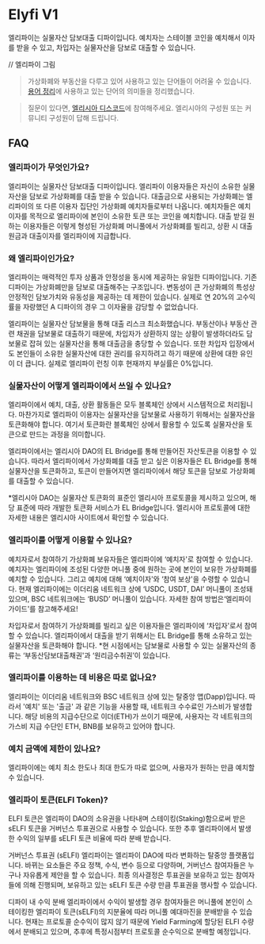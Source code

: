 # Elyfi V1

엘리파이는 실물자산 담보대출 디파이입니다. 예치자는 스테이블 코인을 예치해서 이자를 받을 수 있고, 차입자는 실물자산을 담보로 대출할 수 있습니다.

// 엘리파이 그림

> 가상화폐와 부동산을 다루고 있어 사용하고 있는 단어들이 어려울 수 있습니다. [용어 정리](./00-teminology/README.md)에 사용하고 있는 단어의 의미들을 정리했습니다.

> 질문이 있다면, [엘리시아 디스코드](https://discord.com/invite/d8zveNum7g)에 참여해주세요. 엘리시아의 구성원 또는 커뮤니티 구성원이 답해 드립니다.

## FAQ
### 엘리파이가 무엇인가요?
엘리파이는 실물자산 담보대출 디파이입니다. 엘리파이 이용자들은 자신이 소유한 실물자산을 담보로 가상화폐를 대출 받을 수 있습니다. 대출금으로 사용되는 가상화폐는 엘리파이의 또 다른 이용자 집단인 가상화폐 예치자들로부터 나옵니다. 예치자들은 예치 이자를 목적으로 엘리파이에 본인이 소유한 토큰 또는 코인을 예치합니다. 대출 받길 원하는 이용자들은 이렇게 형성된 가상화폐 머니풀에서 가상화폐를 빌리고, 상환 시 대출원금과 대출이자를 엘리파이에 지급합니다.

### 왜 엘리파이인가요?
엘리파이는 매력적인 투자 상품과 안정성을 동시에 제공하는 유일한 디파이입니다. 기존 디파이는 가상화폐만을 담보로 대출해주는 구조입니다. 변동성이 큰 가상화폐의 특성상 안정적인 담보가치와 유동성을 제공하는 데 제한이 있습니다. 실제로 연 20%의 고수익률을 자랑했던 A 디파이의 경우 그 이자율을 감당할 수 없었습니다.

엘리파이는 실물자산 담보물을 통해 대출 리스크 최소화했습니다. 부동산이나 부동산 관련 채권을 담보물로 대출하기 때문에, 차입자가 상환하지 않는 상황이 발생하더라도 담보물로 잡혀 있는 실물자산을 통해 대출금을 충당할 수 있습니다. 또한 차입자 입장에서도 본인들이 소유한 실물자산에 대한 권리를 유지하려고 하기 때문에 상환에 대한 유인이 더 큽니다. 실제로 엘리파이 런칭 이후 현재까지 부실률은 0%입니다.

### 실물자산이 어떻게 엘리파이에서 쓰일 수 있나요?
엘리파이에서 예치, 대출, 상환 활동들은 모두 블록체인 상에서 시스템적으로 처리됩니다. 마찬가지로 엘리파이 이용자는 실물자산을 담보물로 사용하기 위해서는 실물자산을 토큰화해야 합니다. 여기서 토큰화란 블록체인 상에서 활용할 수 있도록 실물자산을 토큰으로 만드는 과정을 의미합니다.

엘리파이에서는 엘리시아 DAO의 EL Bridge를 통해 만들어진 자산토큰을 이용할 수 있습니다. 따라서 엘리파이에서 가상화폐를 대출 받고 싶은 이용자들은 EL Bridge를 통해 실물자산을 토큰화하고, 토큰이 만들어지면 엘리파이에서 해당 토큰을 담보로 가상화폐를 대출할 수 있습니다.

*엘리시아 DAO는 실물자산 토큰화의 표준인 엘리시아 프로토콜을 제시하고 있으며, 해당 표준에 따라 개발한 토큰화 서비스가 EL Bridge입니다. 엘리시아 프로토콜에 대한 자세한 내용은 엘리시아 사이트에서 확인할 수 있습니다.

### 엘리파이를 어떻게 이용할 수 있나요?
예치자로서 참여하기
가상화폐 보유자들은 엘리파이에 ‘예치자'로 참여할 수 있습니다. 예치자는 엘리파이에 조성된 다양한 머니풀 중에 원하는 곳에 본인이 보유한 가상화폐를 예치할 수 있습니다. 그리고 예치에 대해 ‘예치이자'와 ‘참여 보상'을 수령할 수 있습니다. 현재 엘리파이에는 이더리움 네트워크 상에 ‘USDC, USDT, DAI’ 머니풀이 조성돼 있으며, BSC 네트워크에는 ‘BUSD’ 머니풀이 있습니다. 자세한 참여 방법은‘엘리파이 가이드'를 참고해주세요!

차입자로서 참여하기
가상화폐를 빌리고 싶은 이용자들은 엘리파이에 ‘차입자'로서 참여할 수 있습니다. 엘리파이에서 대출을 받기 위해서는 EL Bridge를 통해 소유하고 있는 실물자산을 토큰화해야 합니다.
*현 시점에서는 담보물로 사용할 수 있는 실물자산의 종류는 ‘부동산담보대출채권'과 ‘원리금수취권’이 있습니다.

### 엘리파이를 이용하는 데 비용은 따로 없나요?
엘리파이는 이더리움 네트워크와 BSC 네트워크 상에 있는 탈중앙 앱(Dapp)입니다. 따라서 '예치' 또는 '출금' 과 같은 기능을 사용할 때, 네트워크 수수료인 가스비가 발생합니다. 해당 비용의 지급수단으로 이더(ETH)가 쓰이기 때문에, 사용자는 각 네트워크의 가스비 지급 수단인 ETH, BNB를 보유하고 있어야 합니다.

### 예치 금액에 제한이 있나요?
엘리파이에는 예치 최소 한도나 최대 한도가 따로 없으며, 사용자가 원하는 만큼 예치할 수 있습니다.

### 엘리파이 토큰(ELFI Token)?
ELFI 토큰은 엘리파이 DAO의 소유권을 나타내며 스테이킹(Staking)함으로써 받은 sELFI 토큰을 거버넌스 투표권으로 사용할 수 있습니다. 또한 추후 엘리파이에서 발생한 수익의 일부를 sELFI 토큰 비율에 따라 분배 받습니다.

거버넌스 투표권 (sELFI)
엘리파이는 엘리파이 DAO에 따라 변화하는 탈중앙 플랫폼입니다. 바뀌는 요소들은 주요 정책, 수식, 변수 등으로 다양하며, 거버넌스 참여자들은 누구나 자유롭게 제안을 할 수 있습니다. 최종 의사결정은 투표권을 보유하고 있는 참여자들에 의해 진행되며, 보유하고 있는 sELFI 토큰 수량 만큼 투표권을 행사할 수 있습니다.

디파이 내 수익 분배
엘리파이에서 수익이 발생할 경우 참여자들은 머니풀에 본인이 스테이킹한 엘리파이 토큰(sELFI)의 지분율에 따라 머니풀 예대마진을 분배받을 수 있습니다. 현재는 프로토콜 순수익이 많지 않기 때문에 Yield Farming에 할당된 ELFI 수량에서 분배되고 있으며, 추후에 특정시점부터 프로토콜 순수익으로 분배할 예정입니다.